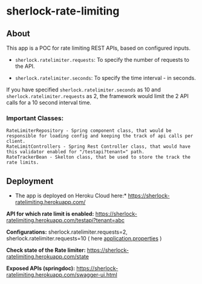 # sherlock-rate-limiting

## About

This app is a POC for rate limiting REST APIs, based on configured inputs.

* `sherlock.ratelimiter.requests`: To specify the number of requests to the API.

* `sherlock.ratelimiter.seconds`: To specify the time interval - in seconds.

If you have specified `sherlock.ratelimiter.seconds` as 10 and `sherlock.ratelimiter.requests` as 2, the framework would limit the 2 API calls for a 10 second interval time. 

### Important Classes:
```
RateLimiterRepository - Spring component class, that would be responsible for loading config and keeping the track of api calls per client.
RateLimitControllers - Spring Rest Controller class, that would have this validator enabled for "/testapi?tenant=" path.
RateTrackerBean - Skelton class, that be used to store the track the rate limits.
```

## Deployment

* The app is deployed on Heroku Cloud here:* https://sherlock-ratelimiting.herokuapp.com/

**API for which rate limit is enabled:**  https://sherlock-ratelimiting.herokuapp.com/testapi?tenant=abc

**Configurations:** sherlock.ratelimiter.requests=2, sherlock.ratelimiter.requests=10 ( here [application.properties](src/main/resources/application.properties) )

**Check state of the Rate limiter:** https://sherlock-ratelimiting.herokuapp.com/state

**Exposed APIs (springdoc):** https://sherlock-ratelimiting.herokuapp.com/swagger-ui.html

